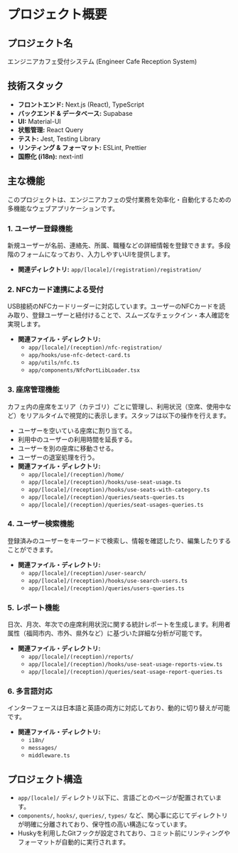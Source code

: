 # プロジェクト概要

## プロジェクト名

エンジニアカフェ受付システム (Engineer Cafe Reception System)

## 技術スタック

- **フロントエンド:** Next.js (React), TypeScript
- **バックエンド & データベース:** Supabase
- **UI:** Material-UI
- **状態管理:** React Query
- **テスト:** Jest, Testing Library
- **リンティング & フォーマット:** ESLint, Prettier
- **国際化 (i18n):** next-intl

## 主な機能

このプロジェクトは、エンジニアカフェの受付業務を効率化・自動化するための多機能なウェブアプリケーションです。

### 1. ユーザー登録機能

新規ユーザーが名前、連絡先、所属、職種などの詳細情報を登録できます。多段階のフォームになっており、入力しやすいUIを提供します。

- **関連ディレクトリ:** `app/[locale]/(registration)/registration/`

### 2. NFCカード連携による受付

USB接続のNFCカードリーダーに対応しています。ユーザーのNFCカードを読み取り、登録ユーザーと紐付けることで、スムーズなチェックイン・本人確認を実現します。

- **関連ファイル・ディレクトリ:**
  - `app/[locale]/(reception)/nfc-registration/`
  - `app/hooks/use-nfc-detect-card.ts`
  - `app/utils/nfc.ts`
  - `app/components/NfcPortLibLoader.tsx`

### 3. 座席管理機能

カフェ内の座席をエリア（カテゴリ）ごとに管理し、利用状況（空席、使用中など）をリアルタイムで視覚的に表示します。スタッフは以下の操作を行えます。

- ユーザーを空いている座席に割り当てる。
- 利用中のユーザーの利用時間を延長する。
- ユーザーを別の座席に移動させる。
- ユーザーの退室処理を行う。
- **関連ファイル・ディレクトリ:**
  - `app/[locale]/(reception)/home/`
  - `app/[locale]/(reception)/hooks/use-seat-usage.ts`
  - `app/[locale]/(reception)/hooks/use-seats-with-category.ts`
  - `app/[locale]/(reception)/queries/seats-queries.ts`
  - `app/[locale]/(reception)/queries/seat-usages-queries.ts`

### 4. ユーザー検索機能

登録済みのユーザーをキーワードで検索し、情報を確認したり、編集したりすることができます。

- **関連ファイル・ディレクトリ:**
  - `app/[locale]/(reception)/user-search/`
  - `app/[locale]/(reception)/hooks/use-search-users.ts`
  - `app/[locale]/(reception)/queries/users-queries.ts`

### 5. レポート機能

日次、月次、年次での座席利用状況に関する統計レポートを生成します。利用者属性（福岡市内、市外、県外など）に基づいた詳細な分析が可能です。

- **関連ファイル・ディレクトリ:**
  - `app/[locale]/(reception)/reports/`
  - `app/[locale]/(reception)/hooks/use-seat-usage-reports-view.ts`
  - `app/[locale]/(reception)/queries/seat-usage-report-queries.ts`

### 6. 多言語対応

インターフェースは日本語と英語の両方に対応しており、動的に切り替えが可能です。

- **関連ファイル・ディレクトリ:**
  - `i18n/`
  - `messages/`
  - `middleware.ts`

## プロジェクト構造

- `app/[locale]/` ディレクトリ以下に、言語ごとのページが配置されています。
- `components/`, `hooks/`, `queries/`, `types/` など、関心事に応じてディレクトリが明確に分離されており、保守性の高い構造になっています。
- Huskyを利用したGitフックが設定されており、コミット前にリンティングやフォーマットが自動的に実行されます。
